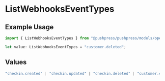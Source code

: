 # ListWebhooksEventTypes

## Example Usage

```typescript
import { ListWebhooksEventTypes } from "@pushpress/pushpress/models/operations";

let value: ListWebhooksEventTypes = "customer.deleted";
```

## Values

```typescript
"checkin.created" | "checkin.updated" | "checkin.deleted" | "customer.created" | "customer.updated" | "customer.deleted" | "app.installed" | "app.uninstalled"
```